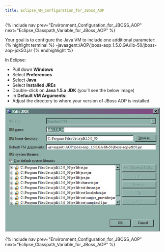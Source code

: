 ```yaml
---
title: Eclipse_VM_Configuration_for_JBoss_AOP
---
```

{% include nav prev="Environment_Configuration_for_JBOSS_AOP" next="Eclipse_Classpath_Variable_for_JBoss_AOP" %}

Your goal is to configure the Java VM to include one additional parameter:
{% highlight terminal %}
-javaagent:/AOP/jboss-aop_1.5.0.GA/lib-50/jboss-aop-jdk50.jar
{% endhighlight %}

In Eclipse:
* Pull down **Windows**
* Select **Preferences**
* Select **Java**
* Select **Installed JREs**
* Double-click on **Java 1.5.x JDK** (you'll see the below image)
* In **Default VM Arguments:**
* Adjust the directory to where your version of JBoss AOP is installed

![](../images/JBossAOPJREConfiguration.jpg)

{% include nav prev="Environment_Configuration_for_JBOSS_AOP" next="Eclipse_Classpath_Variable_for_JBoss_AOP" %}
